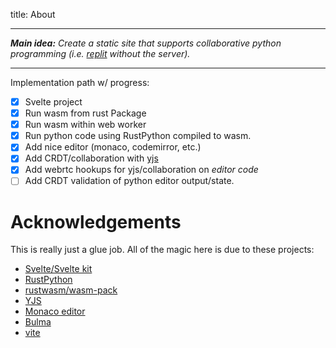 <!-- <script context="module">
	// import { browser, dev } from '$app/env';
	import { PROJECT_NAME } from '$lib/constants';

	// // we don't need any JS on this page, though we'll load
	// // it in dev so that we get hot module replacement...
	// export const hydrate = dev;

	// // ...but if the client-side router is already loaded
	// // (i.e. we came here from elsewhere in the app), use it
	// export const router = browser;

	// // since there's no dynamic data here, we can prerender
	// // it so that it gets served as a static asset in prod
	// export const prerender = true;
</script>

<script lang="ts">
	import * as routes from '$lib/routes';
</script>

<section class="section">
	<div class="container content">
		<a href={routes.BASE}>🔙 Home</a>
		<h1>About {PROJECT_NAME}</h1>

		<p>TODO ....</p>
	</div>
</section> -->

title: About

---

_**Main idea:** Create a static site that supports collaborative python programming (i.e. [replit](https://replit.com/) without the server)._

---

Implementation path w/ progress:

-   [x] Svelte project
-   [x] Run wasm from rust Package
-   [x] Run wasm within web worker
-   [x] Run python code using RustPython compiled to wasm.
-   [x] Add nice editor (monaco, codemirror, etc.)
-   [x] Add CRDT/collaboration with [yjs](https://docs.yjs.dev/)
-   [x] Add webrtc hookups for yjs/collaboration on _editor code_
-   [ ] Add CRDT validation of python editor output/state.

# Acknowledgements

This is really just a glue job. All of the magic here is due to these projects:

-   [Svelte/Svelte kit](kit.svelte.dev)
-   [RustPython](https://github.com/RustPython/RustPython)
-   [rustwasm/wasm-pack](https://github.com/rustwasm/wasm-pack)
-   [YJS](https://docs.yjs.dev)
-   [Monaco editor](https://microsoft.github.io/monaco-editor)
-   [Bulma](https://bulma.io)
-   [vite](https://vitejs.dev/)
